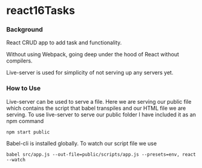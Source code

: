 # react16Tasks


### Background
React CRUD app to add task and functionality.

Without using Webpack, going deep under the hood of React without compilers. 

Live-server is used for simplicity of not serving up any servers yet.


### How to Use

Live-server can be used to serve a file. Here we are serving our public file which contains the script that babel transpiles and our HTML file we are serving. To use live-server to serve our public folder I have included it as an npm command 
```
npm start public
```



Babel-cli is installed globally.
To watch our script file we use

```
babel src/app.js --out-file=public/scripts/app.js --presets=env, react --watch
```
